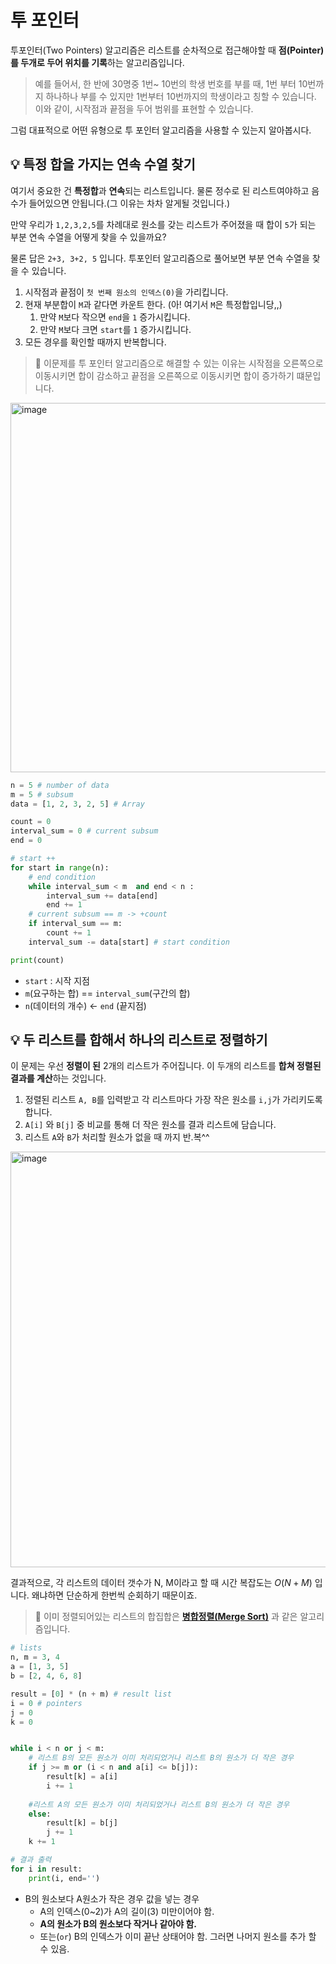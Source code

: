 # 투 포인터
투포인터(Two Pointers) 알고리즘은 리스트를 순차적으로 접근해야할 때 **점(Pointer)를 두개로 두어 위치를 기록**하는 알고리즘입니다.

> 예를 들어서, 한 반에 30명중 1번~ 10번의 학생 번호를  부를 때, 1번 부터 10번까지 하나하나 부를 수 있지만 1번부터 10번까지의 학생이라고 칭할 수 있습니다. 이와 같이, 시작점과 끝점을 두어 범위를 표현할 수 있습니다.

그럼 대표적으로 어떤 유형으로 투 포인터 알고리즘을 사용할 수 있는지 알아봅시다. 

## 💡 **특정 합**을 가지는 **연속** 수열 찾기
여기서 중요한 건 **특정합**과 **연속**되는 리스트입니다. 물론 정수로 된 리스트여야하고 음수가 들어있으면 안됩니다.(그 이유는 차차 알게될 것입니다.)

만약 우리가 `1,2,3,2,5`를 차례대로 원소를 갖는 리스트가 주어졌을 때 합이 `5`가 되는 부분 연속 수열을 어떻게 찾을 수 있을까요?

물론 답은 `2+3, 3+2, 5` 입니다. 투포인터 알고리즘으로 풀어보면 부분 연속 수열을 찾을 수 있습니다.
1. 시작점과 끝점이 `첫 번째 원소의 인덱스(0)`을 가리킵니다.
2. 현재 부분합이 `M`과 같다면 카운트 한다. (아! 여기서 `M`은 특정합입니당,,)
   1. 만약 `M`보다 작으면 `end`을 `1` 증가시킵니다.
   2. 만약 `M`보다 크면 `start`를 `1` 증가시킵니다.
3. 모든 경우를 확인할 때까지 반복합니다.

> 📌 이문제를 투 포인터 알고리즘으로 해결할 수 있는 이유는 시작점을 오른쪽으로 이동시키면 합이 감소하고 끝점을 오른쪽으로 이동시키면 합이 증가하기 떄문입니다. 

<img width="591" alt="image" src="https://user-images.githubusercontent.com/55238671/227105176-52d7dfe3-583b-4409-ae9e-daf89bdcab94.png">

```python
n = 5 # number of data
m = 5 # subsum
data = [1, 2, 3, 2, 5] # Array

count = 0
interval_sum = 0 # current subsum
end = 0

# start ++
for start in range(n):
    # end condition
    while interval_sum < m  and end < n :
        interval_sum += data[end]
        end += 1
    # current subsum == m -> +count
    if interval_sum == m:
        count += 1
    interval_sum -= data[start] # start condition

print(count)
```
- `start` : 시작 지점
- `m`(요구하는 합) == `interval_sum`(구간의 합)
- `n`(데이터의 개수) ← `end` (끝지점)

## 💡 두 리스트를 합해서 하나의 리스트로 정렬하기
이  문제는 우선 **정렬이 된** 2개의 리스트가 주어집니다. 이 두개의 리스트를 **합쳐 정렬된 결과를 계산**하는 것입니다. 

1. 정렬된 리스트 `A, B`를 입력받고 각 리스트마다 가장 작은 원소를 `i,j`가 가리키도록 합니다.
2. `A[i]` 와 `B[j]` 중 비교를 통해 더 작은 원소를 결과 리스트에 담습니다. 
3. 리스트 `A`와 `B`가 처리할 원소가 없을 때 까지 반.복^^

<img width="665" alt="image" src="https://user-images.githubusercontent.com/55238671/227105247-657e624d-818c-4c4a-a6f3-18c6b8fd78bd.png">

결과적으로, 각 리스트의 데이터 갯수가 N, M이라고 할 때 시간 복잡도는 $O(N+M)$ 입니다. 왜냐하면 단순하게 한번씩 순회하기 때문이죠.

> 📌 이미 정렬되어있는 리스트의 합집합은 **[병합정렬(Merge Sort)]()** 과 같은 알고리즘입니다.

```python
# lists
n, m = 3, 4
a = [1, 3, 5]
b = [2, 4, 6, 8]

result = [0] * (n + m) # result list
i = 0 # pointers
j = 0
k = 0 


while i < n or j < m:
    # 리스트 B의 모든 원소가 이미 처리되었거나 리스트 B의 원소가 더 작은 경우
    if j >= m or (i < n and a[i] <= b[j]):
        result[k] = a[i]
        i += 1
    
    #리스트 A의 모든 원소가 이미 처리되었거나 리스트 B의 원소가 더 작은 경우
    else:
        result[k] = b[j]
        j += 1
    k += 1

# 결과 출력
for i in result:
    print(i, end='')
```

- B의 원소보다 A원소가 작은 경우 값을 넣는 경우
   - A의 인덱스(0~2)가 A의 길이(3) 미만이어야 함.
   - **A의 원소가 B의 원소보다 작거나 같아야 함.**
   - 또는(`or`) B의 인덱스가 이미 끝난 상태어야 함. 그러면 나머지 원소를 추가 할 수 있음.
